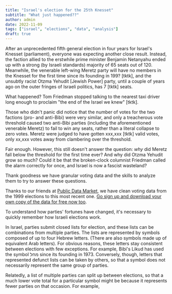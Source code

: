```yaml
---
title: "Israel's election for the 25th Knesset"
subtitle: "What just happened??"
author: admin
date: 2022-11-09
tags: ["israel", "elections", "data", "analysis"]
draft: true
---
```




After an unprecedented fifth general election in four years for Israel's Knesset (parliament), everyone was expecting another close result. Instead, the faction allied to the erstwhile prime minister Benjamin Netanyahu ended up with a strong (by Israeli standards) majority of 65 seats out of 120. Meanwhile, the venerable left-wing Meretz party will have no members in the Knesset for the first time since its founding in 199? [tktk], and the unsubtly racist Otzma Yehudit [Jewish Power] party, until a couple of years ago on the outer fringes of Israeli politics, has 7 [tktk] seats.

What happened? Tom Friedman stopped talking to the nearest taxi driver long enough to proclaim "the end of the Israel we knew" [tktk].

Those who didn't panic did notice that the number of votes for the two factions (pro- and anti-Bibi) were very similar, and only a treacherous vote threshold caused two anti-Bibi parties (including the aforementioned venerable Meretz) to fail to win any seats, rather than a literal collapse to zero votes. Meretz were judged to have gotten xxx,xxx [tktk] valid votes, only xx,xxx votes away from clambering over the threshold.

Fair enough. However, this still doesn't answer the question: _why_ did Meretz fall below the threshold for the first time ever? And why did Otzma Yehudit grow so much? Could it be that the broken-clock columnist Friedman called the alarm correctly for once, and Israel is now a fascist wasteland?

Thank goodness we have granular voting data and the skills to analyze them to try to answer these questions.

Thanks to our friends at [Public Data Market](https://publicdatamarket.com), we have clean voting data from the 1999 elections to this most recent one. [Go sign up and download your own copy of the data for free now too](https://publicdatamarket.com/israeldata/bechirot).

To understand how parties' fortunes have changed, it's necessary to quickly remember how Israeli elections work.

In Israel, parties submit closed lists for election, and these lists can be combinations from multiple parties. The lists are represented by symbols composed of up to four Hebrew letters. (There are also symbols made up of equivalent Arab letters). For obvious reasons, these letters stay consistent between elections with few exceptions. For example, Bibi's Likud has used the symbol מחל‎ since its founding in 1973. Conversely, though, letters that represented defunct lists can be taken by others, so that a symbol does not necessarily represent the same group of parties.

Relatedly, a list of multiple parties can split up between elections, so that a much lower vote total for a particular symbol might be because it represents fewer parties on that occasion. For example, 
